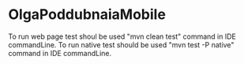 # OlgaPoddubnaiaMobile
To run web page test shoul be used "mvn clean test" command in IDE commandLine. 
To run native test should be used "mvn test -P native" command in IDE commandLine.